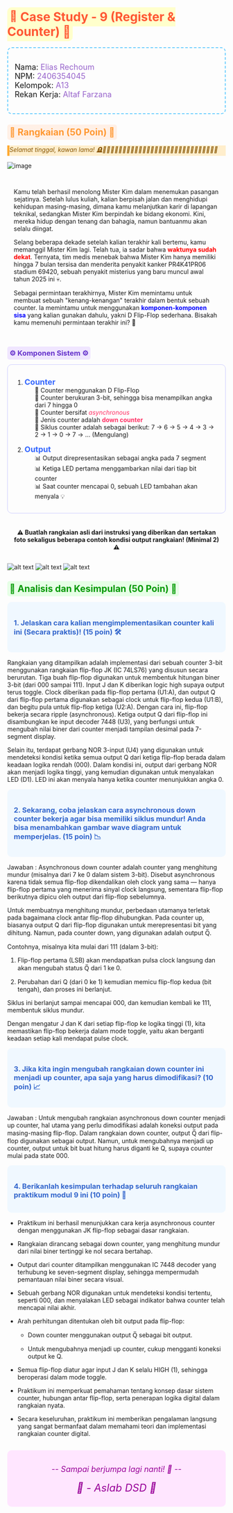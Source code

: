 # <span style="color:#FF5733; background-color:#FFFFCC; padding:5px; border-radius:10px;">🤖 Case Study - 9 (Register & Counter) 🤖</span>

<div style="background-color:#E6F7F; padding:15px; border-radius:10px; border:2px dashed #66CCFF;">
<p style="font-size:18px;">
Nama: <span style="color:#9966CC;">Elias Rechoum</span><br>
NPM: <span style="color:#9966CC;">2406354045</span><br>
Kelompok: <span style="color:#9966CC;">A13</span><br>
Rekan Kerja: <span style="color:#9966CC;">Altaf Farzana</span>
</p>
</div>

## <span style="color:#FF9933; background-color:#FFF0E6; padding:5px; border-radius:5px;">🔌 Rangkaian (50 Poin) 🔌</span>

<div style="background-color:#FFEECC; border-radius:px; border-left:5px solid #FFAA33;">
<p style="font-style:italic; color:#885500;">Selamat tinggal, kawan lama! 🪦👋😭😭😭😭😭😭😭😭😭😭😭😭😭😭😭😭😭😭😭😭😭😭😭😭😭😭😭😭</p>
</div>

![image](https://hackmd.io/_uploads/BkeQXPIzJe.png)

<div style="background-color:#; padding:15px; border-radius:10px;">
<p>Kamu telah berhasil menolong Mister Kim dalam menemukan pasangan sejatinya. Setelah lulus kuliah, kalian berpisah jalan dan menghidupi kehidupan masing-masing, dimana kamu melanjutkan karir di lapangan teknikal, sedangkan Mister Kim berpindah ke bidang ekonomi. Kini, mereka hidup dengan tenang dan bahagia, namun bantuanmu akan selalu diingat.</p>

<p>Selang beberapa dekade setelah kalian terakhir kali bertemu, kamu memanggil Mister Kim lagi. Telah tua, ia sadar bahwa <span style="color:red; font-weight:bold">waktunya sudah dekat</span>. Ternyata, tim medis menebak bahwa Mister Kim hanya memiliki hingga 7 bulan tersisa dan menderita penyakit kanker PR4K41PR06 stadium 69420, sebuah penyakit misterius yang baru muncul awal tahun 2025 ini 💀.</p>

<p>Sebagai permintaan terakhirnya, Mister Kim memintamu untuk membuat sebuah "kenang-kenangan" terakhir dalam bentuk sebuah counter. Ia memintamu untuk menggunakan <span style="color:blue; font-weight:bold">komponen-komponen sisa</span> yang kalian gunakan dahulu, yakni D Flip-Flop sederhana. Bisakah kamu memenuhi permintaan terakhir ini? 🥺</p>
</div>

### <span style="color:#6633CC; background-color:#F0E6FF; padding:5px; border-radius:5px;">⚙️ Komponen Sistem ⚙️</span>

<div style="background-color:#F; padding:15px; border-radius:10px; border:1px solid #CCCCFF;">
<ol>
<li style="margin-bottom:15px;">
  <span style="color:#3366FF; font-weight:bold; font-size:18px;">Counter</span>
  <ul style="list-style-type:none;">
    <li>🔸 Counter menggunakan D Flip-Flop</li>
    <li>🔸 Counter berukuran 3-bit, sehingga bisa menampilkan angka dari 7 hingga 0</li>
    <li>🔸 Counter bersifat <span style="color:#FF3366; font-style:italic;">asynchronous</span></li>
    <li>🔸 Jenis counter adalah <span style="color:#FF3366; font-weight:bold;">down counter</span></li>
    <li>🔸 Siklus counter adalah sebagai berikut: 7 → 6 → 5 → 4 → 3 → 2 → 1 → 0 → 7 → ... (Mengulang)</li>
  </ul>
</li>
<li>
  <span style="color:#3366FF; font-weight:bold; font-size:18px;">Output</span>
  <ul style="list-style-type:none;">
    <li>📊 Output direpresentasikan sebagai angka pada 7 segment</li>
    <li>📊 Ketiga LED pertama menggambarkan nilai dari tiap bit counter</li>
    <li>📊 Saat counter mencapai 0, sebuah LED tambahan akan menyala 💡</li>
  </ul>
</li>
</ol>
</div>

<div style="background-color:#FFCCC; padding:15px; border-radius:10px; margin-top:20px; text-align:center; font-weight:bold;">
⚠️ Buatlah rangkaian asli dari instruksi yang diberikan dan sertakan foto sekaligus beberapa contoh kondisi output rangkaian! (Minimal 2) ⚠️
</div>


![alt text](https://raw.githubusercontent.com/c0ldlasagna/DSD/refs/heads/master/Week%209/image-5.png)
![alt text](https://raw.githubusercontent.com/c0ldlasagna/DSD/refs/heads/master/Week%209/image-6.png)
![alt text](https://raw.githubusercontent.com/c0ldlasagna/DSD/refs/heads/master/Week%209/image-7.png)



## <span style="color:#009900; background-color:#E6FFE6; padding:5px; border-radius:5px;">🧠 Analisis dan Kesimpulan (50 Poin) 🧠</span>

<div style="background-color:#F0F8FF; padding:15px; border-radius:10px; margin-bottom:15px;">
<h3 style="color:#3366CC;">1. Jelaskan cara kalian mengimplementasikan counter kali ini (Secara praktis)! (15 poin) 🛠️</h3>
</div>

Rangkaian yang ditampilkan adalah implementasi dari sebuah counter 3-bit menggunakan rangkaian flip-flop JK (IC 74LS76) yang disusun secara berurutan. Tiga buah flip-flop digunakan untuk membentuk hitungan biner 3-bit (dari 000 sampai 111). Input J dan K diberikan logic high supaya output terus toggle. Clock diberikan pada flip-flop pertama (U1:A), dan output Q dari flip-flop pertama digunakan sebagai clock untuk flip-flop kedua (U1:B), dan begitu pula untuk flip-flop ketiga (U2:A). Dengan cara ini, flip-flop bekerja secara ripple (asynchronous). Ketiga output Q dari flip-flop ini disambungkan ke input decoder 7448 (U3), yang berfungsi untuk mengubah nilai biner dari counter menjadi tampilan desimal pada 7-segment display.

Selain itu, terdapat gerbang NOR 3-input (U4) yang digunakan untuk mendeteksi kondisi ketika semua output Q dari ketiga flip-flop berada dalam keadaan logika rendah (000). Dalam kondisi ini, output dari gerbang NOR akan menjadi logika tinggi, yang kemudian digunakan untuk menyalakan LED (D1). LED ini akan menyala hanya ketika counter menunjukkan angka 0.

<div style="background-color:#F0F8FF; padding:15px; border-radius:10px; margin-bottom:15px;">
<h3 style="color:#3366CC;">2. Sekarang, coba jelaskan cara asynchronous down counter bekerja agar bisa memiliki siklus mundur! Anda bisa menambahkan gambar wave diagram untuk memperjelas. (15 poin) 📉</h3>
</div>

Jawaban : Asynchronous down counter adalah counter yang menghitung mundur (misalnya dari 7 ke 0 dalam sistem 3-bit). Disebut asynchronous karena tidak semua flip-flop dikendalikan oleh clock yang sama — hanya flip-flop pertama yang menerima sinyal clock langsung, sementara flip-flop berikutnya dipicu oleh output dari flip-flop sebelumnya.

Untuk membuatnya menghitung mundur, perbedaan utamanya terletak pada bagaimana clock antar flip-flop dihubungkan. Pada counter up, biasanya output Q dari flip-flop digunakan untuk merepresentasi bit yang dihitung. Namun, pada counter down, yang digunakan adalah output Q̅.

Contohnya, misalnya kita mulai dari 111 (dalam 3-bit):

1. Flip-flop pertama (LSB) akan mendapatkan pulsa clock langsung dan akan mengubah status Q̅ dari 1 ke 0.

2. Perubahan dari Q (dari 0 ke 1) kemudian memicu flip-flop kedua (bit tengah), dan proses ini berlanjut.

Siklus ini berlanjut sampai mencapai 000, dan kemudian kembali ke 111, membentuk siklus mundur.

Dengan mengatur J dan K dari setiap flip-flop ke logika tinggi (1), kita memastikan flip-flop bekerja dalam mode toggle, yaitu akan berganti keadaan setiap kali mendapat pulse clock.

<div style="background-color:#F0F8FF; padding:15px; border-radius:10px; margin-bottom:15px;">
<h3 style="color:#3366CC;">3. Jika kita ingin mengubah rangkaian down counter ini menjadi up counter, apa saja yang harus dimodifikasi? (10 poin) 📈</h3>
</div>

Jawaban : Untuk mengubah rangkaian asynchronous down counter menjadi up counter, hal utama yang perlu dimodifikasi adalah koneksi output pada masing-masing flip-flop. Dalam rangkaian down counter, output Q̅ dari flip-flop digunakan sebagai output.  Namun, untuk mengubahnya menjadi up counter, output untuk bit buat hitung harus diganti ke Q, supaya counter mulai pada state 000.

<div style="background-color:#F0F8FF; padding:15px; border-radius:10px; margin-bottom:15px;">
<h3 style="color:#3366CC;">4. Berikanlah kesimpulan terhadap seluruh rangkaian praktikum modul 9 ini (10 poin) 📝</h3>
</div>

- Praktikum ini berhasil menunjukkan cara kerja asynchronous counter dengan menggunakan JK flip-flop sebagai dasar rangkaian.

- Rangkaian dirancang sebagai down counter, yang menghitung mundur dari nilai biner tertinggi ke nol secara bertahap.

- Output dari counter ditampilkan menggunakan IC 7448 decoder yang terhubung ke seven-segment display, sehingga mempermudah pemantauan nilai biner secara visual.

- Sebuah gerbang NOR digunakan untuk mendeteksi kondisi tertentu, seperti 000, dan menyalakan LED sebagai indikator bahwa counter telah mencapai nilai akhir.

- Arah perhitungan ditentukan oleh bit output pada flip-flop:

  - Down counter menggunakan output Q̅ sebagai bit output.

  - Untuk mengubahnya menjadi up counter, cukup mengganti koneksi output ke Q.

- Semua flip-flop diatur agar input J dan K selalu HIGH (1), sehingga beroperasi dalam mode toggle.

- Praktikum ini memperkuat pemahaman tentang konsep dasar sistem counter, hubungan antar flip-flop, serta penerapan logika digital dalam rangkaian nyata.

- Secara keseluruhan, praktikum ini memberikan pengalaman langsung yang sangat bermanfaat dalam memahami teori dan implementasi rangkaian counter digital.

<div style="background-color:#FFE6FF; padding:15px; border-radius:10px; text-align:center; margin-top:30px; font-style:italic; color:#990099;">
<p style="font-size:18px;">-- Sampai berjumpa lagi nanti! 👋 --</p>
<p>
  <span style="font-size:24px;">
    🌟 - Aslab DSD 🌟
  </span>
</p>
</div>